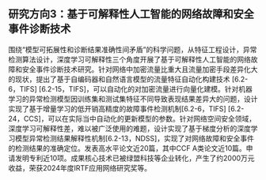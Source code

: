 ## 研究方向3：基于可解释性人工智能的网络故障和安全事件诊断技术

围绕“模型可拓展性和诊断结果准确性间矛盾”的科学问题，从特征工程设计，异常检测算法设计，深度学习可解释性三个角度开展了基于可解释性人工智能的网络故障和安全事件诊断技术研究。针对网络中加密流量比重大且流量加密手段差异化大的现状，提出了基于自编码器和自然语言模型的流量特征自动化构建技术 [6.2-6，TIFS] [6.2-15，TIFS]，可以自动化的对加密流量进行向量化建模。针对机器学习的异常检测模型因训练集和测试集特征不同导致表现结果差异大的问题，设计实现了基于增量学习的低开销高精度的故障事件检测机制[6.2-6，TIFS] [6.2-24，CCS]，可以在实际当中自动化的更新模型的参数。针对网络空间安全领域，深度学习可解释性差，难以被广泛使用的难题，设计实现了基于梯度分析的深度学习模型异常检测结果解释性机制[6.2-13，NDSS]，实现了对网络故障和安全事件的检测结果的准确定位。发表高水平论文近20篇，其中CCF A类论文近10篇。申请发明专利近10项。成果核心技术已被绿盟科技等企业转化，产生了约2000万元收益，荣获2024年度IRTF应用网络研究奖等。